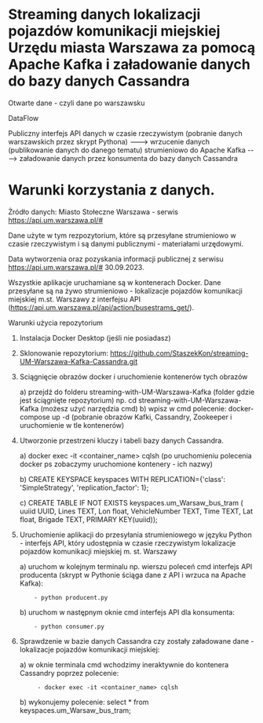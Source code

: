 # Streaming danych lokalizacji pojazdów komunikacji miejskiej Urzędu miasta Warszawa za pomocą Apache Kafka i załadowanie danych do bazy danych Cassandra
Otwarte dane - czyli dane po warszawsku

DataFlow

Publiczny interfejs API danych w czasie rzeczywistym (pobranie danych warszawskich przez skrypt Pythona) ---> wrzucenie danych (publikowanie danych do danego tematu) strumieniowo do   Apache Kafka ----> załadowanie danych przez konsumenta do bazy danych Cassandra   



# Warunki korzystania z danych.
Żródło danych: Miasto Stołeczne Warszawa - serwis https://api.um.warszawa.pl/#

Dane użyte w tym rezpozytorium, które są przesyłane strumieniowo w czasie rzeczywistym i są danymi publicznymi - materiałami urzędowymi.

Data wytworzenia oraz pozyskania informacji publicznej z serwisu https://api.um.warszawa.pl/# 30.09.2023.

Wszystkie aplikacje uruchamiane są w kontenerach Docker. Dane przesyłane są na  żywo strumieniowo - lokalizacje	pojazdów	komunikacji	miejskiej m.st. Warszawy  z interfejsu API (https://api.um.warszawa.pl/api/action/busestrams_get/).

Warunki użycia repozytorium

1) Instalacja Docker Desktop (jeśli nie posiadasz)
   
3) Sklonowanie repozytorium:
    https://github.com/StaszekKon/streaming-UM-Warszawa-Kafka-Cassandra.git

4) Sciągnięcie obrazów docker i uruchomienie kontenerów tych obrazów
   
	a) przejdź  do folderu streaming-with-UM-Warszawa-Kafka (folder gdzie jest ściągnięte repozytorium)
   	   np. cd streaming-with-UM-Warszawa-Kafka (możesz użyć narzędzia cmd)
    b) wpisz w cmd polecenie: docker-compose up -d (pobranie obrazów Kafki, Cassandry, Zookeeper i uruchomienie w tle kontenerów)
   
5) Utworzonie przestrzeni kluczy i tabeli bazy danych Cassandra.
   
   	a) docker exec -it <container_name> cqlsh (po uruchomieniu polecenia docker ps zobaczymy uruchomione kontenery - ich nazwy)
   
	b) CREATE KEYSPACE keyspaces WITH REPLICATION={'class': 'SimpleStrategy', 'replication_factor': 1};

   	c)  CREATE TABLE IF NOT EXISTS keyspaces.um_Warsaw_bus_tram (
        uuiid UUID,
        Lines TEXT,
        Lon float,
        VehicleNumber TEXT,
        Time TEXT,
        Lat float, 
        Brigade TEXT, 
        PRIMARY KEY(uuiid)); 
        
6)  Uruchomienie aplikacji do przesyłania strumieniowego w języku Python - interfejs API, który udostępnia w czasie rzeczywistym lokalizacje pojazdów komunikacji         miejskiej m. st. Warszawy
   
      a) uruchom w kolejnym terminalu np. wierszu poleceń cmd interfejs API producenta (skrypt w Pythonie ściąga dane z API i wrzuca na Apache Kafka):


    		- python producent.py
    
      b) uruchom w następnym oknie cmd interfejs API dla konsumenta:

    		- python consumer.py
    
8) Sprawdzenie w bazie danych Cassandra czy zostały załadowane dane - lokalizacje pojazdów komunikacji miejskiej:
   
  	  a) w oknie terminala cmd wchodzimy ineraktywnie do  kontenera Cassandry poprzez polecenie:

      		- docker exec -it <container_name> cqlsh
 
      b) wykonujemy polecenie: select * from keyspaces.um_Warsaw_bus_tram;
      
